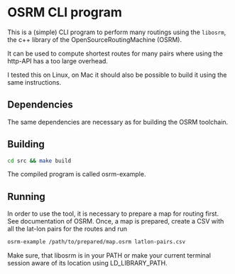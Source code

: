 # OSRM CLI program

This is a (simple) CLI program to perform many routings using the `libosrm`, the c++ library of the OpenSourceRoutingMachine (OSRM).

It can be used to compute shortest routes for many pairs where using the http-API has a too large overhead.

I tested this on Linux, on Mac it should also be possible to build it using the same instructions.

## Dependencies

The same dependencies are necessary as for building the OSRM toolchain. 

## Building

``` sh
cd src && make build
```

The compiled program is called osrm-example.

## Running

In order to use the tool, it is necessary to prepare a map for routing first. See documentation of OSRM. Once, a map is prepared, create a CSV with all the lat-lon pairs for the routes and run

``` sh
osrm-example /path/to/prepared/map.osrm latlon-pairs.csv
```

Make sure, that libosrm is in your PATH or make your current terminal session aware of its location using LD_LIBRARY_PATH.
